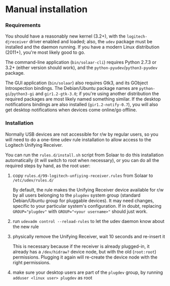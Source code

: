 # Manual installation

### Requirements

You should have a reasonably new kernel (3.2+), with the `logitech-djreceiver`
driver enabled and loaded; also, the `udev` package must be installed and the
daemon running.  If you have a modern Linux distribution (2011+), you're most
likely good to go.

The command-line application (`bin/solaar-cli`) requires Python 2.7.3 or 3.2+
(either version should work), and the `python-pyudev`/`python3-pyudev` package.

The GUI application (`bin/solaar`) also requires Gtk3, and its GObject
Introspection bindings. The Debian/Ubuntu package names are
`python-gi`/`python3-gi` and `gir1.2-gtk-3.0`; if you're using another
distribution the required packages are most likely named something similar.
If the desktop notifications bindings are also installed (`gir1.2-notify-0.7`),
you will also get desktop notifications when devices come online/go offline.

### Installation

Normally USB devices are not accessible for r/w by regular users, so you will
need to do a one-time udev rule installation to allow access to the Logitech
Unifying Receiver.

You can run the `rules.d/install.sh` script from Solaar to do this installation
automatically (it will switch to root when necessary), or you can do all the
required steps by hand, as the root user:

1. copy `rules.d/99-logitech-unfiying-receiver.rules` from Solaar to
   `/etc/udev/rules.d/`

   By default, the rule makes the Unifying Receiver device available for r/w by
   all users belonging to the `plugdev` system group (standard Debian/Ubuntu
   group for pluggable devices). It may need changes, specific to your
   particular system's configuration. If in doubt, replacing `GROUP="plugdev"`
   with `GROUP="<your username>"` should just work.

2. run `udevadm control --reload-rules` to let the udev daemon know about the
   new rule

3. physically remove the Unifying Receiver, wait 10 seconds and re-insert it

   This is necessary because if the receiver is already plugged-in, it already
   has a `/dev/hidraw?` device node, but with the old (`root:root`) permissions.
   Plugging it again will re-create the device node with the right permissions.

4. make sure your desktop users are part of the `plugdev` group, by running
   `adduser <linux user> plugdev` as root
